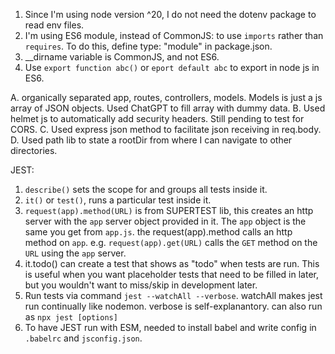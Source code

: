 1. Since I'm using node version ^20, I do not need the dotenv package to read env files.
2. I'm using ES6 module, instead of CommonJS: to use `imports` rather than `requires`. To do this, define type: "module" in package.json.
3. \_\_dirname variable is CommonJS, and not ES6.
4. Use `export function abc()` or `eport default abc` to export in node js in ES6.

A. organically separated app, routes, controllers, models. Models is just a js array of JSON objects. Used ChatGPT to fill array with dummy data.
B. Used helmet js to automatically add security headers. Still pending to test for CORS.
C. Used express json method to facilitate json receiving in req.body.
D. Used path lib to state a rootDir from where I can navigate to other directories.

JEST:

1. `describe()` sets the scope for and groups all tests inside it.
2. `it()` or `test()`, runs a particular test inside it.
3. `request(app).method(URL)` is from SUPERTEST lib, this creates an http server with the `app` server object provided in it. The `app` object is the same you get from `app.js`. the request(app).method calls an http method on `app`. e.g. `request(app).get(URL)` calls the `GET` method on the `URL` using the `app` server.
4. it.todo() can create a test that shows as "todo" when tests are run. This is useful when you want placeholder tests that need to be filled in later, but you wouldn't want to miss/skip in development later.
5. Run tests via command `jest --watchAll --verbose`. watchAll makes jest run continually like nodemon. verbose is self-explanantory. can also run as `npx jest [options]`
6. To have JEST run with ESM, needed to install babel and write config in `.babelrc` and `jsconfig.json`.
